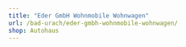 ```yaml
---
title: "Eder GmbH Wohnmobile Wohnwagen"
url: /bad-urach/eder-gmbh-wohnmobile-wohnwagen/
shop: Autohaus
---
```

